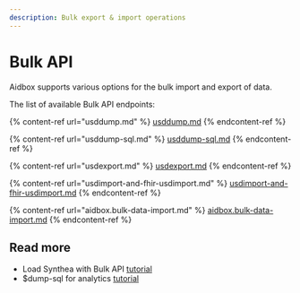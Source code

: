 ```yaml
---
description: Bulk export & import operations
---
```


# Bulk API

Aidbox supports various options for the bulk import and export of data.

The list of available Bulk API endpoints:

{% content-ref url="usddump.md" %}
[usddump.md](usddump.md)
{% endcontent-ref %}

{% content-ref url="usddump-sql.md" %}
[usddump-sql.md](usddump-sql.md)
{% endcontent-ref %}

{% content-ref url="usdexport.md" %}
[usdexport.md](usdexport.md)
{% endcontent-ref %}

{% content-ref url="usdimport-and-fhir-usdimport.md" %}
[usdimport-and-fhir-usdimport.md](usdimport-and-fhir-usdimport.md)
{% endcontent-ref %}

{% content-ref url="aidbox.bulk-data-import.md" %}
[aidbox.bulk-data-import.md](aidbox.bulk-data-import.md)
{% endcontent-ref %}

## Read more

* Load Synthea with Bulk API [tutorial](../../tutorials/bulk-api-tutorials/synthea-by-bulk-api.md)
* $dump-sql for analytics [tutorial](../../tutorials/bulk-api-tutorials/usddump-sql-tutorial.md)
